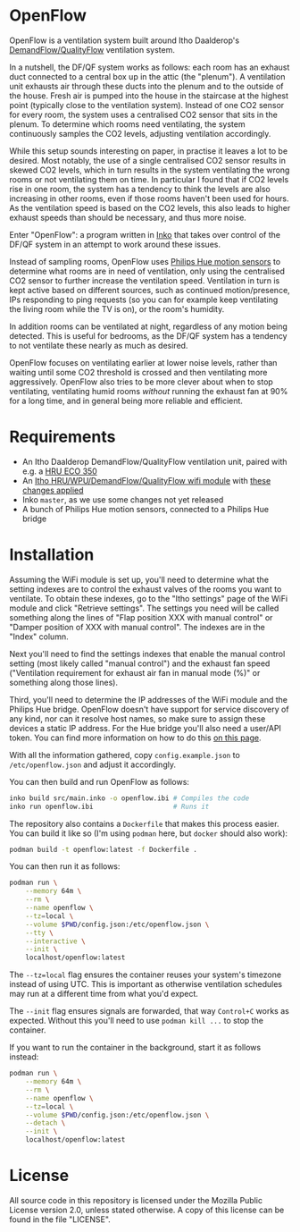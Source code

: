# OpenFlow

OpenFlow is a ventilation system built around Itho Daalderop's
[DemandFlow/QualityFlow](https://www.ithodaalderop.nl/nl-NL/professional/productoverzicht/a04_03_01)
ventilation system.

In a nutshell, the DF/QF system works as follows: each room has an exhaust duct
connected to a central box up in the attic (the "plenum"). A ventilation unit
exhausts air through these ducts into the plenum and to the outside of the
house. Fresh air is pumped into the house in the staircase at the highest point
(typically close to the ventilation system). Instead of one CO2 sensor for every
room, the system uses a centralised CO2 sensor that sits in the plenum. To
determine which rooms need ventilating, the system continuously samples the CO2
levels, adjusting ventilation accordingly.

While this setup sounds interesting on paper, in practise it leaves a lot to be
desired. Most notably, the use of a single centralised CO2 sensor results in
skewed CO2 levels, which in turn results in the system ventilating the wrong
rooms or not ventilating them on time. In particular I found that if CO2 levels
rise in one room, the system has a tendency to think the levels are also
increasing in other rooms, even if those rooms haven't been used for hours. As
the ventilation speed is based on the CO2 levels, this also leads to higher
exhaust speeds than should be necessary, and thus more noise.

Enter "OpenFlow": a program written in [Inko](https://inko-lang.org/) that takes
over control of the DF/QF system in an attempt to work around these issues.

Instead of sampling rooms, OpenFlow uses [Philips Hue motion
sensors](https://www.philips-hue.com/en-us/p/hue-motion-sensor/046677570972) to
determine what rooms are in need of ventilation, only using the centralised CO2
sensor to further increase the ventilation speed. Ventilation in turn is kept
active based on different sources, such as continued motion/presence, IPs
responding to ping requests (so you can for example keep ventilating the living
room while the TV is on), or the room's humidity.

In addition rooms can be ventilated at night, regardless of any motion being
detected. This is useful for bedrooms, as the DF/QF system has a tendency to not
ventilate these nearly as much as desired.

OpenFlow focuses on ventilating earlier at lower noise levels, rather than
waiting until some CO2 threshold is crossed and then ventilating more
aggressively. OpenFlow also tries to be more clever about when to stop
ventilating, ventilating humid rooms _without_ running the exhaust fan at 90%
for a long time, and in general being more reliable and efficient.

# Requirements

- An Itho Daalderop DemandFlow/QualityFlow ventilation unit, paired with e.g. a
  [HRU ECO 350](https://www.ithodaalderop.nl/nl-NL/consument/productoverzicht/a04_02_01_03)
- An [Itho HRU/WPU/DemandFlow/QualityFlow wifi
  module](https://www.nrgwatch.nl/product/itho-non-cve-wifi-module/) with [these
  changes applied](https://github.com/arjenhiemstra/ithowifi/pull/144)
- Inko `master`, as we use some changes not yet released
- A bunch of Philips Hue motion sensors, connected to a Philips Hue bridge

# Installation

Assuming the WiFi module is set up, you'll need to determine what the setting
indexes are to control the exhaust valves of the rooms you want to ventilate. To
obtain these indexes, go to the "Itho settings" page of the WiFi module and
click "Retrieve settings". The settings you need will be called something along
the lines of "Flap position XXX with manual control" or "Damper position of XXX
with manual control". The indexes are in the "Index" column.

Next you'll need to find the settings indexes that enable the manual control
setting (most likely called "manual control") and the exhaust fan speed
("Ventilation requirement for exhaust air fan in manual mode (%)" or something
along those lines).

Third, you'll need to determine the IP addresses of the WiFi module and the
Philips Hue bridge. OpenFlow doesn't have support for service discovery of any
kind, nor can it resolve host names, so make sure to assign these devices a
static IP address. For the Hue bridge you'll also need a user/API token. You can
find more information on how to do this [on this
page](https://developers.meethue.com/develop/get-started-2/).

With all the information gathered, copy `config.example.json` to
`/etc/openflow.json` and adjust it accordingly.

You can then build and run OpenFlow as follows:

```bash
inko build src/main.inko -o openflow.ibi # Compiles the code
inko run openflow.ibi                    # Runs it
```

The repository also contains a `Dockerfile` that makes this process easier. You
can build it like so (I'm using `podman` here, but `docker` should also work):

```bash
podman build -t openflow:latest -f Dockerfile .
```

You can then run it as follows:

```bash
podman run \
    --memory 64m \
    --rm \
    --name openflow \
    --tz=local \
    --volume $PWD/config.json:/etc/openflow.json \
    --tty \
    --interactive \
    --init \
    localhost/openflow:latest
```

The `--tz=local` flag ensures the container reuses your system's timezone
instead of using UTC. This is important as otherwise ventilation schedules may
run at a different time from what you'd expect.

The `--init` flag ensures signals are forwarded, that way `Control+C` works as
expected. Without this you'll need to use `podman kill ...` to stop the
container.

If you want to run the container in the background, start it as follows instead:

```bash
podman run \
    --memory 64m \
    --rm \
    --name openflow \
    --tz=local \
    --volume $PWD/config.json:/etc/openflow.json \
    --detach \
    --init \
    localhost/openflow:latest
```

# License

All source code in this repository is licensed under the Mozilla Public License
version 2.0, unless stated otherwise. A copy of this license can be found in the
file "LICENSE".
